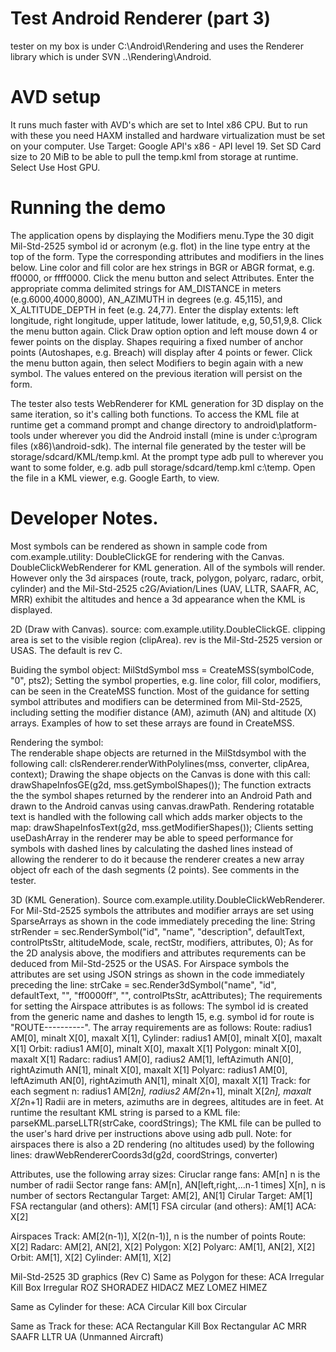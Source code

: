 # Test Android Renderer (part 3)

tester on my box is under C:\Android\Rendering and uses the Renderer library which is under SVN ..\Rendering\Android.

# AVD setup
It runs much faster with AVD's which are set to Intel x86 CPU. But to run with these you need HAXM installed and hardware virtualization must be set on your computer. Use Target: Google API's x86 - API level 19. Set SD Card size to 20 MiB to be able to pull the temp.kml from storage at runtime. Select Use Host GPU.

# Running the demo
The application opens by displaying the Modifiers menu.Type the 30 digit Mil-Std-2525 symbol id or acronym (e.g. flot) in the line type entry at the top of the form. Type the corresponding attributes and modifiers in the lines below. Line color and fill color are hex strings in BGR or ABGR format, e.g. ff0000, or ffff0000. Click the menu button and select Attributes. Enter the appropriate comma delimited strings for AM_DISTANCE in meters (e.g.6000,4000,8000), AN_AZIMUTH in degrees (e.g. 45,115), and X_ALTITUDE_DEPTH in feet (e.g. 24,77). Enter the display extents: left longitude, right longitude, upper latitude, lower latitude, e,g, 50,51,9,8. Click the menu button again. Click Draw option option and left mouse down 4 or fewer points on the display. Shapes requiring a fixed number of anchor points (Autoshapes, e.g. Breach) will display after 4 points or fewer. Click the menu button again, then select Modifiers to begin again with a new symbol. The values entered on the previous iteration will persist on the form. 
 
The tester also tests WebRenderer for KML generation for 3D display on the same iteration, so it's calling both functions. To access the KML file at runtime get a command prompt and change directory to android\platform-tools under wherever you did the Android install (mine is under c:\program files (x86)\android-sdk). The internal file generated by the tester will be storage/sdcard/KML/temp.kml. At the prompt type adb pull to wherever you want to some folder, e.g. adb pull storage/sdcard/temp.kml c:\temp. Open the file in a KML viewer, e.g. Google Earth, to view.

# Developer Notes.

Most symbols can be rendered as shown in sample code from com.example.utility:
DoubleClickGE for rendering with the Canvas.
DoubleClickWebRenderer for KML generation. All of the symbols will render. However only the 3d airspaces (route, track, polygon, polyarc, radarc, orbit, cylinder) and the Mil-Std-2525 c2G/Aviation/Lines (UAV, LLTR, SAAFR, AC, MRR) exhibit the altitudes and hence a 3d appearance when the KML is displayed.

2D (Draw with Canvas).
source: com.example.utility.DoubleClickGE.
clipping area is set to the visible region (clipArea). 
rev is the Mil-Std-2525 version or USAS. The default is rev C.

Buiding the symbol object:	MilStdSymbol mss = CreateMSS(symbolCode, "0", pts2);
Setting the symbol properties, e.g. line color, fill color, modifiers, can be seen in the CreateMSS function. Most of the guidance for setting symbol attributes and modifiers can be determined from Mil-Std-2525, including setting the modifier distance (AM), azimuth (AN) and altitude (X) arrays. Examples of how to set these arrays are found in CreateMSS.

Rendering the symbol:	
The renderable shape objects are returned in the MilStdsymbol with the following call:
	clsRenderer.renderWithPolylines(mss, converter, clipArea, context); 
Drawing the shape objects on the Canvas is done with this call: 
        drawShapeInfosGE(g2d, mss.getSymbolShapes());
The function extracts the the symbol shapes returned by the renderer into an Android Path and drawn to the Android canvas using canvas.drawPath.
Rendering rotatable text is handled with the following call which adds marker objects to the map: 
        drawShapeInfosText(g2d, mss.getModifierShapes());
Clients setting useDashArray in the renderer may be able to speed performance for symbols with dashed lines by calculating the dashed lines instead of allowing the renderer to do it because the renderer creates a new array object ofr each of the dash segments (2 points). See comments in the tester. 

3D (KML Generation).
Source com.example.utility.DoubleClickWebRenderer.
For Mil-Std-2525 symbols the attributes and modifier arrays are set using SparseArrays as shown in the code immediately preceding the line:
            String strRender = sec.RenderSymbol("id", "name", "description", defaultText, controlPtsStr, altitudeMode, scale, rectStr, modifiers, attributes, 0);
As for the 2D analysis above, the modifiers and attributes requrements can be deduced from Mil-Std-2525 or the USAS.
For Airspace symbols the attributes are set using JSON strings as shown in the code immediately preceding the line:
            strCake = sec.Render3dSymbol("name", "id", defaultText, "", "ff0000ff", "", controlPtsStr, acAttributes);
The requirements for setting the Airspace attributes is as follows:
The symbol id is created from the generic name and dashes to length 15, e.g. symbol id for route is "ROUTE----------". The array requirements are as follows:
Route: radius1 AM[0], minalt X[0], maxalt X[1],
Cylinder: radius1 AM[0], minalt X[0], maxalt X[1]
Orbit: radius1 AM[0], minalt X[0], maxalt X[1]
Polygon: minalt X[0], maxalt X[1]
Radarc: radius1 AM[0], radius2 AM[1], leftAzimuth AN[0], rightAzimuth AN[1], minalt X[0], maxalt X[1]
Polyarc:  radius1 AM[0], leftAzimuth AN[0], rightAzimuth AN[1], minalt X[0], maxalt X[1]
Track: for each segment n: radius1 AM[2*n], radius2 AM[2*n+1], minalt X[2*n], maxalt X[2*n+1]
Radii are in meters, azimuths are in degrees, altitudes are in feet. At runtime the resultant KML string is parsed to a KML file:
                parseKML.parseLLTR(strCake, coordStrings);
The KML file can be pulled to the user's hard drive per instructions above using adb pull.
Note: for airspaces there is also a 2D rendering (no altitudes used) by the following lines:
                drawWebRendererCoords3d(g2d, coordStrings, converter)


Attributes, use the following array sizes:
Ciruclar range fans: AM[n] n is the number of radii
Sector range fans: AM[n], AN[left,right,...n-1 times] X[n], n is number of sectors
Rectangular Target: AM[2], AN[1]
Cirular Target: AM[1]
FSA rectangular (and others): AM[1]
FSA circular (and others): AM[1]
ACA: X[2]

Airspaces
Track: AM[2(n-1)], X[2(n-1)], n is the number of points 
Route: X[2]
Radarc: AM[2], AN[2], X[2]
Polygon: X[2]
Polyarc: AM[1], AN[2], X[2]
Orbit: AM[1], X[2]
Cylinder: AM[1], X[2]

Mil-Std-2525 3D graphics (Rev C)
Same as Polygon for these:
ACA Irregular
Kill Box Irregular
ROZ
SHORADEZ
HIDACZ
MEZ
LOMEZ
HIMEZ

Same as Cylinder for these:
ACA Circular
Kill box Circular

Same as Track for these:
ACA Rectangular
Kill Box Rectangular
AC
MRR
SAAFR
LLTR
UA (Unmanned Aircraft)







